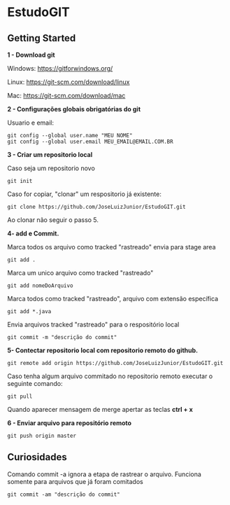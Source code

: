 # EstudoGIT

## Getting Started
**1 - Download git**

Windows: https://gitforwindows.org/

Linux: https://git-scm.com/download/linux

Mac: https://git-scm.com/download/mac

**2 - Configurações globais obrigatórias do git**

Usuario e email:
```
git config --global user.name "MEU NOME"
git config --global user.email MEU_EMAIL@EMAIL.COM.BR
```

**3 - Criar um repositorio local**

Caso seja um repositorio novo
```
git init
```

Caso for copiar, "clonar" um respositorio já existente:

```
git clone https://github.com/JoseLuizJunior/EstudoGIT.git
```

Ao clonar não seguir o passo 5.

**4- add e Commit.**

Marca todos os arquivo como tracked "rastreado" envia para stage area
```
git add .
```

Marca um unico arquivo como tracked "rastreado"
```
git add nomeDoArquivo
```

Marca todos como tracked "rastreado", arquivo com extensão específica
```
git add *.java
```

Envia arquivos tracked "rastreado" para o respositório local
```
git commit -m "descrição do commit"
```

**5- Contectar repositorio local com repositorio remoto do github.**

```
git remote add origin https://github.com/JoseLuizJunior/EstudoGIT.git
```

Caso tenha algum arquivo commitado no repositorio remoto executar o seguinte comando:
```
git pull
```

Quando aparecer mensagem de merge apertar as teclas **ctrl + x**

**6 - Enviar arquivo para repositório remoto**

```
git push origin master
```

## Curiosidades

Comando commit -a ignora a etapa de rastrear o arquivo. Funciona somente para arquivos que já foram comitados 
```
git commit -am "descrição do commit"
```
